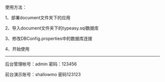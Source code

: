 使用方法：

1、部署document文件夹下的应用

2、导入document文件夹下的typeasy.sql数据库

3、修改DBConfig.properties中的数据库连接

4、开始使用

-------------------------------------------

后台管理帐号：admin 密码：123456

前台演示账号：shallowmo 密码123123
